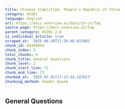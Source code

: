 ```yaml
---
title: Chinese Simplified, People's Republic of China
category: OV20i
language: English
url: https://docs.overview.ai/docs/zh-cn/faq
source_page: https://docs.overview.ai/faq
parent_category: OV20i 2.0
is_individual_article: true
scraped_at: '2025-06-30T17:20:46.015902'
chunk_id: 883d9954
chunk_index: 2
total_chunks: 9
chunk_title: General Questions
chunk_level: 2
chunk_start_line: 71
chunk_end_line: 73
chunked_at: '2025-07-01T17:23:34.187817'
chunking_method: header_based
---
```


## General Questions
